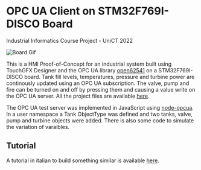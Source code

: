 # OPC UA Client on STM32F769I-DISCO Board

Industrial Informatics Course Project - UniCT 2022

![Board Gif](https://user-images.githubusercontent.com/7826610/174495418-a4c22a68-e661-4564-a424-82a226189bd9.gif)

This is a HMI Proof-of-Concept for an industrial system built using TouchGFX Designer and the OPC UA library [open62541](https://github.com/open62541/open62541) on a STM32F769I-DISCO board. Tank fill levels, temperatures, pressure and turbine power are continously updated using an OPC UA subscription. The valve, pump and fire can be turned on and off by pressing them and causing a value write on the OPC UA server. All the project files are available [here](/stm-opc).

The OPC UA test server was implemented in JavaScript using [node-opcua](https://github.com/node-opcua/node-opcua). In a user namespace a Tank ObjectType was defined and two tanks, valve, pump and turbine objects were added. There is also some code to simulate the variation of varaibles.

## Tutorial

A tutorial in italian to build something similar is available [here](/TUTORIAL.IT.md).
